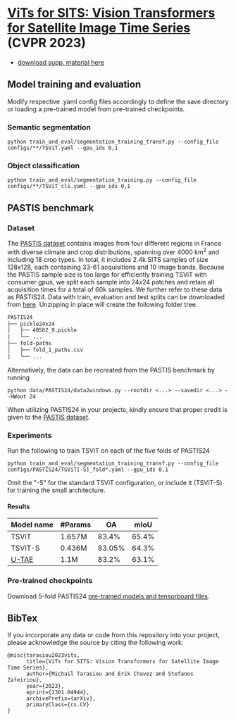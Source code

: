 # [ViTs for SITS: Vision Transformers for Satellite Image Time Series](https://arxiv.org/abs/2301.04944) (CVPR 2023)
- [download supp. material here](https://drive.google.com/file/d/1WAbNkfu1ko5uMS0e8GnKyzqroRUwNrRZ/view?usp=sharing)

## Model training and evaluation
Modify respective .yaml config files accordingly to define the save directory or loading a pre-trained model from pre-trained checkpoints. 

### Semantic segmentation
	python train_and_eval/segmentation_training_transf.py --config_file configs/**/TSViT.yaml --gpu_ids 0,1

### Object classification
	python train_and_eval/segmentation_training.py --config_file configs/**/TSViT_cls.yaml --gpu_ids 0,1
	
## PASTIS benchmark

### Dataset
The [PASTIS dataset](https://github.com/VSainteuf/pastis-benchmark) contains images from four different regions in France with diverse climate and 
crop distributions, spanning over 4000 km<sup>2</sup> and including 18 crop types. In total, it includes 2.4k SITS samples of 
size 128x128, each containing 33-61 acquisitions and 10 image bands. Because the PASTIS sample size is too 
large for efficiently training TSViT with consumer gpus, we split each sample into 24x24 patches and retain 
all acquisition times for a total of 60k samples. We further refer to these data as PASTIS24. 
Data with train, evaluation and test splits can be downloaded from [here](https://drive.google.com/drive/folders/1Lm0repzD_1NVcECsrwF8Q3bP2XEp2a0y). 
Unzipping in place will create the following folder tree.
```bash
PASTIS24
├── pickle24x24
│   ├── 40562_9.pickle
|   └── ...
├── fold-paths
│   ├── fold_1_paths.csv
|   └── ...
```
Alternatively, the data can be recreated from the PASTIS benchmark by running

	python data/PASTIS24/data2windows.py --rootdir <...> --savedir <...> --HWout 24

When utilizing PASTIS24 in your projects, kindly ensure that proper credit is given to the  [PASTIS dataset](https://github.com/VSainteuf/pastis-benchmark). 


### Experiments
Run the following to train TSViT on each of the five folds of PASTIS24 

	python train_and_eval/segmentation_training_transf.py --config_file configs/PASTIS24/TSViT[-S]_fold*.yaml --gpu_ids 0,1

Omit the "-S" for the standard TSViT configuration, or include it (TSViT-S) for training the small architecture.
#### Results
| Model name         | #Params| OA  |  mIoU |
| ------------------ |---- |---- | ---| 
| TSViT   | 1.657M|    83.4%    |  65.4%| 
| TSViT-S   | 0.436M|    83.05%    |  64.3%| 
| [U-TAE](https://github.com/VSainteuf/utae-paps)   |   1.1M| 83.2%   | 63.1%|

### Pre-trained checkpoints
Download 5-fold PASTIS24 [pre-trained models and tensorboard files](https://drive.google.com/file/d/1AzWEtHxojuCjaIsekja4J54LuEb9e7kw/view?usp=share_link).


## BibTex
If you incorporate any data or code from this repository into your project, please acknowledge the source by citing the following work:

```
@misc{tarasiou2023vits,
      title={ViTs for SITS: Vision Transformers for Satellite Image Time Series}, 
      author={Michail Tarasiou and Erik Chavez and Stefanos Zafeiriou},
      year={2023},
      eprint={2301.04944},
      archivePrefix={arXiv},
      primaryClass={cs.CV}
}
```

